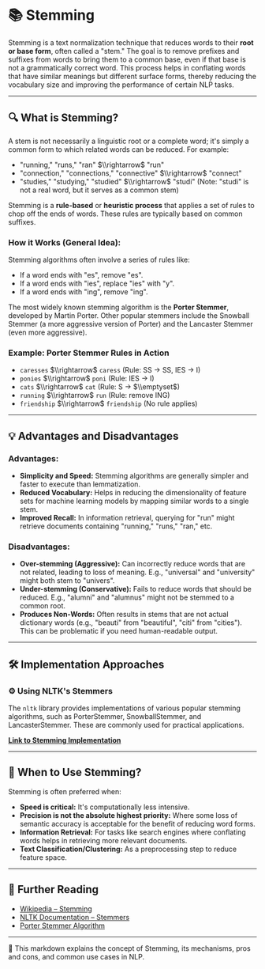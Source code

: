 # 📚 Stemming

Stemming is a text normalization technique that reduces words to their **root or base form**, often called a "stem." The goal is to remove prefixes and suffixes from words to bring them to a common base, even if that base is not a grammatically correct word. This process helps in conflating words that have similar meanings but different surface forms, thereby reducing the vocabulary size and improving the performance of certain NLP tasks.

---

## 🔍 What is Stemming?

A stem is not necessarily a linguistic root or a complete word; it's simply a common form to which related words can be reduced. For example:

* "running," "runs," "ran" $\\rightarrow$ "run"
* "connection," "connections," "connective" $\\rightarrow$ "connect"
* "studies," "studying," "studied" $\\rightarrow$ "studi" (Note: "studi" is not a real word, but it serves as a common stem)

Stemming is a **rule-based** or **heuristic process** that applies a set of rules to chop off the ends of words. These rules are typically based on common suffixes.

### How it Works (General Idea):

Stemming algorithms often involve a series of rules like:

* If a word ends with "es", remove "es".
* If a word ends with "ies", replace "ies" with "y".
* If a word ends with "ing", remove "ing".

The most widely known stemming algorithm is the **Porter Stemmer**, developed by Martin Porter. Other popular stemmers include the Snowball Stemmer (a more aggressive version of Porter) and the Lancaster Stemmer (even more aggressive).

### Example: Porter Stemmer Rules in Action

* `caresses` $\\rightarrow$ `caress` (Rule: SS -> SS, IES -> I)
* `ponies` $\\rightarrow$ `poni` (Rule: IES -> I)
* `cats` $\\rightarrow$ `cat` (Rule: S -> $\\emptyset$)
* `running` $\\rightarrow$ `run` (Rule: remove ING)
* `friendship` $\\rightarrow$ `friendship` (No rule applies)

---

## 💡 Advantages and Disadvantages

### Advantages:
* **Simplicity and Speed:** Stemming algorithms are generally simpler and faster to execute than lemmatization.
* **Reduced Vocabulary:** Helps in reducing the dimensionality of feature sets for machine learning models by mapping similar words to a single stem.
* **Improved Recall:** In information retrieval, querying for "run" might retrieve documents containing "running," "runs," "ran," etc.

### Disadvantages:
* **Over-stemming (Aggressive):** Can incorrectly reduce words that are not related, leading to loss of meaning. E.g., "universal" and "university" might both stem to "univers".
* **Under-stemming (Conservative):** Fails to reduce words that should be reduced. E.g., "alumni" and "alumnus" might not be stemmed to a common root.
* **Produces Non-Words:** Often results in stems that are not actual dictionary words (e.g., "beauti" from "beautiful", "citi" from "cities"). This can be problematic if you need human-readable output.

---

## 🛠 Implementation Approaches

### ⚙️ Using NLTK's Stemmers
The `nltk` library provides implementations of various popular stemming algorithms, such as PorterStemmer, SnowballStemmer, and LancasterStemmer. These are commonly used for practical applications.

**[Link to Stemming Implementation](../implementations/Stemming/stemming.py)** 

---

## 🌟 When to Use Stemming?

Stemming is often preferred when:

* **Speed is critical:** It's computationally less intensive.
* **Precision is not the absolute highest priority:** Where some loss of semantic accuracy is acceptable for the benefit of reducing word forms.
* **Information Retrieval:** For tasks like search engines where conflating words helps in retrieving more relevant documents.
* **Text Classification/Clustering:** As a preprocessing step to reduce feature space.

---

## 🔗 Further Reading

* [Wikipedia – Stemming](<https://en.wikipedia.org/wiki/Stemming>)
* [NLTK Documentation – Stemmers](<https://www.nltk.org/howto/stem.html>)
* [Porter Stemmer Algorithm](<https://tartarus.org/martin/PorterStemmer/>)

---

📂 This markdown explains the concept of Stemming, its mechanisms, pros and cons, and common use cases in NLP.
